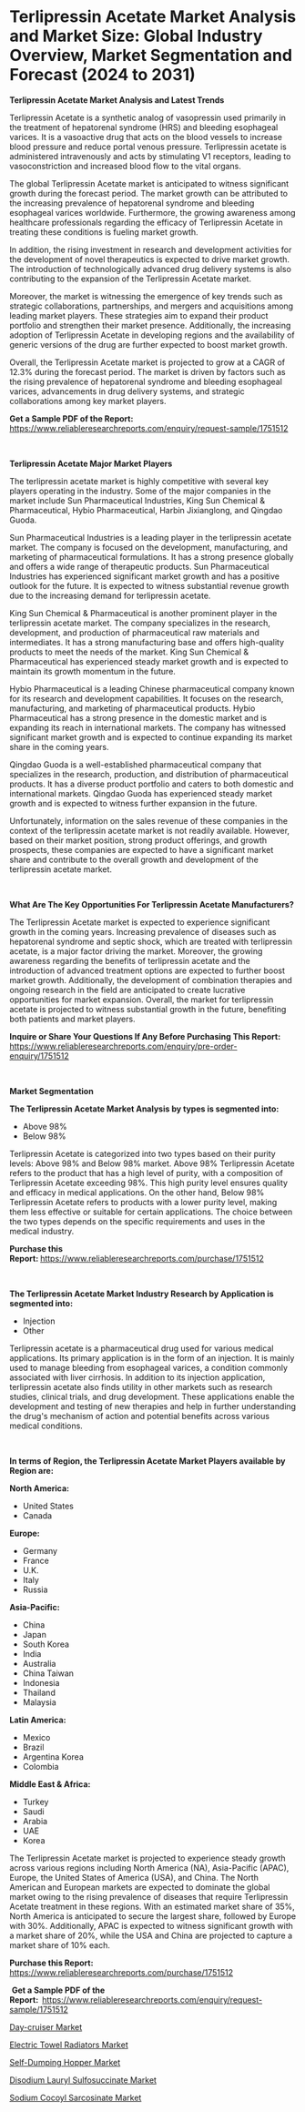 <p><h1>Terlipressin Acetate Market Analysis and Market Size: Global Industry Overview, Market Segmentation and Forecast (2024 to 2031)</h1></p><p><strong>Terlipressin Acetate Market Analysis and Latest Trends</strong></p>
<p><p>Terlipressin Acetate is a synthetic analog of vasopressin used primarily in the treatment of hepatorenal syndrome (HRS) and bleeding esophageal varices. It is a vasoactive drug that acts on the blood vessels to increase blood pressure and reduce portal venous pressure. Terlipressin acetate is administered intravenously and acts by stimulating V1 receptors, leading to vasoconstriction and increased blood flow to the vital organs.</p><p>The global Terlipressin Acetate market is anticipated to witness significant growth during the forecast period. The market growth can be attributed to the increasing prevalence of hepatorenal syndrome and bleeding esophageal varices worldwide. Furthermore, the growing awareness among healthcare professionals regarding the efficacy of Terlipressin Acetate in treating these conditions is fueling market growth.</p><p>In addition, the rising investment in research and development activities for the development of novel therapeutics is expected to drive market growth. The introduction of technologically advanced drug delivery systems is also contributing to the expansion of the Terlipressin Acetate market.</p><p>Moreover, the market is witnessing the emergence of key trends such as strategic collaborations, partnerships, and mergers and acquisitions among leading market players. These strategies aim to expand their product portfolio and strengthen their market presence. Additionally, the increasing adoption of Terlipressin Acetate in developing regions and the availability of generic versions of the drug are further expected to boost market growth.</p><p>Overall, the Terlipressin Acetate market is projected to grow at a CAGR of 12.3% during the forecast period. The market is driven by factors such as the rising prevalence of hepatorenal syndrome and bleeding esophageal varices, advancements in drug delivery systems, and strategic collaborations among key market players.</p></p>
<p><strong>Get a Sample PDF of the Report:&nbsp;</strong> <a href="https://www.reliableresearchreports.com/enquiry/request-sample/1751512">https://www.reliableresearchreports.com/enquiry/request-sample/1751512</a></p>
<p>&nbsp;</p>
<p><strong>Terlipressin Acetate Major Market Players</strong></p>
<p><p>The terlipressin acetate market is highly competitive with several key players operating in the industry. Some of the major companies in the market include Sun Pharmaceutical Industries, King Sun Chemical & Pharmaceutical, Hybio Pharmaceutical, Harbin Jixianglong, and Qingdao Guoda. </p><p>Sun Pharmaceutical Industries is a leading player in the terlipressin acetate market. The company is focused on the development, manufacturing, and marketing of pharmaceutical formulations. It has a strong presence globally and offers a wide range of therapeutic products. Sun Pharmaceutical Industries has experienced significant market growth and has a positive outlook for the future. It is expected to witness substantial revenue growth due to the increasing demand for terlipressin acetate.</p><p>King Sun Chemical & Pharmaceutical is another prominent player in the terlipressin acetate market. The company specializes in the research, development, and production of pharmaceutical raw materials and intermediates. It has a strong manufacturing base and offers high-quality products to meet the needs of the market. King Sun Chemical & Pharmaceutical has experienced steady market growth and is expected to maintain its growth momentum in the future.</p><p>Hybio Pharmaceutical is a leading Chinese pharmaceutical company known for its research and development capabilities. It focuses on the research, manufacturing, and marketing of pharmaceutical products. Hybio Pharmaceutical has a strong presence in the domestic market and is expanding its reach in international markets. The company has witnessed significant market growth and is expected to continue expanding its market share in the coming years.</p><p>Qingdao Guoda is a well-established pharmaceutical company that specializes in the research, production, and distribution of pharmaceutical products. It has a diverse product portfolio and caters to both domestic and international markets. Qingdao Guoda has experienced steady market growth and is expected to witness further expansion in the future.</p><p>Unfortunately, information on the sales revenue of these companies in the context of the terlipressin acetate market is not readily available. However, based on their market position, strong product offerings, and growth prospects, these companies are expected to have a significant market share and contribute to the overall growth and development of the terlipressin acetate market.</p></p>
<p>&nbsp;</p>
<p><strong>What Are The Key Opportunities For Terlipressin Acetate Manufacturers?</strong></p>
<p><p>The Terlipressin Acetate market is expected to experience significant growth in the coming years. Increasing prevalence of diseases such as hepatorenal syndrome and septic shock, which are treated with terlipressin acetate, is a major factor driving the market. Moreover, the growing awareness regarding the benefits of terlipressin acetate and the introduction of advanced treatment options are expected to further boost market growth. Additionally, the development of combination therapies and ongoing research in the field are anticipated to create lucrative opportunities for market expansion. Overall, the market for terlipressin acetate is projected to witness substantial growth in the future, benefiting both patients and market players.</p></p>
<p><strong>Inquire or Share Your Questions If Any Before Purchasing This Report:</strong> <a href="https://www.reliableresearchreports.com/enquiry/pre-order-enquiry/1751512">https://www.reliableresearchreports.com/enquiry/pre-order-enquiry/1751512</a></p>
<p>&nbsp;</p>
<p><strong>Market Segmentation</strong></p>
<p><strong>The Terlipressin Acetate Market Analysis by types is segmented into:</strong></p>
<p><ul><li>Above 98%</li><li>Below 98%</li></ul></p>
<p><p>Terlipressin Acetate is categorized into two types based on their purity levels: Above 98% and Below 98% market. Above 98% Terlipressin Acetate refers to the product that has a high level of purity, with a composition of Terlipressin Acetate exceeding 98%. This high purity level ensures quality and efficacy in medical applications. On the other hand, Below 98% Terlipressin Acetate refers to products with a lower purity level, making them less effective or suitable for certain applications. The choice between the two types depends on the specific requirements and uses in the medical industry.</p></p>
<p><strong>Purchase this Report:&nbsp;</strong><a href="https://www.reliableresearchreports.com/purchase/1751512">https://www.reliableresearchreports.com/purchase/1751512</a></p>
<p>&nbsp;</p>
<p><strong>The Terlipressin Acetate Market Industry Research by Application is segmented into:</strong></p>
<p><ul><li>Injection</li><li>Other</li></ul></p>
<p><p>Terlipressin acetate is a pharmaceutical drug used for various medical applications. Its primary application is in the form of an injection. It is mainly used to manage bleeding from esophageal varices, a condition commonly associated with liver cirrhosis. In addition to its injection application, terlipressin acetate also finds utility in other markets such as research studies, clinical trials, and drug development. These applications enable the development and testing of new therapies and help in further understanding the drug's mechanism of action and potential benefits across various medical conditions.</p></p>
<p>&nbsp;</p>
<p><strong>In terms of Region, the Terlipressin Acetate Market Players available by Region are:</strong></p>
<p>
    <p> <strong> North America: </strong>
        <ul>
            <li>United States</li>
            <li>Canada</li>
        </ul>
        </p> 
    <p> <strong> Europe: </strong>
        <ul>
            <li>Germany</li>
            <li>France</li>
            <li>U.K.</li>
            <li>Italy</li>
            <li>Russia</li>
        </ul>
        </p> 
    <p> <strong> Asia-Pacific: </strong>
        <ul>
            <li>China</li>
            <li>Japan</li>
            <li>South Korea</li>
            <li>India</li>
            <li>Australia</li>
            <li>China Taiwan</li>
            <li>Indonesia</li>
            <li>Thailand</li>
            <li>Malaysia</li>
        </ul>
        </p> 
    <p> <strong> Latin America: </strong>
        <ul>
            <li>Mexico</li>
            <li>Brazil</li>
            <li>Argentina Korea</li>
            <li>Colombia</li>
        </ul>
        </p> 
    <p> <strong> Middle East & Africa: </strong>
        <ul>
            <li>Turkey</li>
            <li>Saudi</li>
            <li>Arabia</li>
            <li>UAE</li>
            <li>Korea</li>
        </ul>
    </p>
    </p>
<p><p>The Terlipressin Acetate market is projected to experience steady growth across various regions including North America (NA), Asia-Pacific (APAC), Europe, the United States of America (USA), and China. The North American and European markets are expected to dominate the global market owing to the rising prevalence of diseases that require Terlipressin Acetate treatment in these regions. With an estimated market share of 35%, North America is anticipated to secure the largest share, followed by Europe with 30%. Additionally, APAC is expected to witness significant growth with a market share of 20%, while the USA and China are projected to capture a market share of 10% each.</p></p>
<p><strong>Purchase this Report: </strong><a href="https://www.reliableresearchreports.com/purchase/1751512">https://www.reliableresearchreports.com/purchase/1751512</a></p>
<p>&nbsp;<strong>Get a Sample PDF of the Report:&nbsp;&nbsp;</strong><a href="https://www.reliableresearchreports.com/enquiry/request-sample/1751512">https://www.reliableresearchreports.com/enquiry/request-sample/1751512</a></p>
<p><strong></strong></p>
<p><p><a href="https://www.linkedin.com/pulse/day-cruiser-market-goal-estimating-size-future-growth-potential-likpf?trackingId=j0CmiioBTZ%2Bu3k9GtYlPCw%3D%3D">Day-cruiser Market</a></p><p><a href="https://www.linkedin.com/pulse/global-electric-towel-radiators-market-types-applications-6rhwf?trackingId=7G7PF1Z4TMG9TbW%2Fz72iJA%3D%3D">Electric Towel Radiators Market</a></p><p><a href="https://www.linkedin.com/pulse/global-self-dumping-hopper-market-types-applications-major-ibwyf?trackingId=vKZEwvzQTjGdWKoNVXi4ow%3D%3D">Self-Dumping Hopper Market</a></p><p><a href="https://www.linkedin.com/pulse/disodium-lauryl-sulfosuccinate-market-research-report-forecasted-idjhc?trackingId=K5lUACYQR46SBFnnnt3YDg%3D%3D">Disodium Lauryl Sulfosuccinate Market</a></p><p><a href="https://www.linkedin.com/pulse/sodium-cocoyl-sarcosinate-market-research-report-key-successful-2mtjc?trackingId=YotSdX4MSUOltv%2Fg2bGIsA%3D%3D">Sodium Cocoyl Sarcosinate Market</a></p></p>